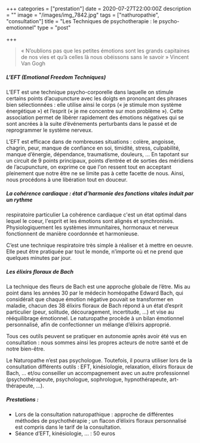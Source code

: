 +++
categories = ["prestation"]
date = 2020-07-27T22:00:00Z
description = ""
image = "/images/img_7842.jpg"
tags = ["nathuropathie", "consultation"]
title = "Les Techniques de psychotherapie : le psycho-emotionnel"
type = "post"

+++
> « N’oublions pas que les petites émotions sont les grands capitaines de nos vies et qu’à celles là nous obéissons sans le savoir » Vincent Van Gogh

##### L’EFT (Emotional Freedom Techniques)

L’EFT est une technique psycho-corporelle dans laquelle on stimule certains points d’acupuncture avec les doigts en prononçant des phrases bien sélectionnées : elle utilise ainsi le corps (« je stimule mon système énergétique ») et l’esprit (« je me concentre sur mon problème »). Cette association permet de libérer rapidement des émotions négatives qui se sont ancrées à la suite d’événements perturbants dans le passé et de reprogrammer le système nerveux.

L’EFT est efficace dans de nombreuses situations : colère, angoisse, chagrin, peur, manque de confiance en soi, timidité, stress, culpabilité, manque d’énergie, dépendance, traumatisme, douleurs, ... En tapotant sur un circuit de 9 points principaux, points d’entrée et de sorties des méridiens de l’acupuncture, on exprime ce que l'on ressent tout en acceptant pleinement que notre être ne se limite pas à cette facette de nous. Ainsi, nous procédons à une libération tout en douceur.

##### La cohérence cardiaque : état d’harmonie des fonctions vitales induit par un rythme

respiratoire particulier La cohérence cardiaque c'est un état optimal dans lequel le coeur, l'esprit et les émotions sont alignés et synchronisés. Physiologiquement les systèmes immunitaires, hormonaux et nerveux fonctionnent de manière coordonnée et harmonieuse.

C’est une technique respiratoire très simple à réaliser et à mettre en oeuvre. Elle peut être pratiquée par tout le monde, n’importe où et ne prend que quelques minutes par jour. 

##### Les élixirs floraux de Bach 

La technique des fleurs de Bach est une approche globale de l’être. Mis au point dans les années 30 par le médecin homéopathe Edward Bach, qui considérait que chaque émotion négative pouvait se transformer en maladie, chacun des 38 élixirs floraux de Bach répond à un état d’esprit particulier (peur, solitude, découragement, incertitude, ...) et vise au rééquilibrage émotionnel. Le naturopathe procède à un bilan émotionnel personnalisé, afin de confectionner un mélange d’élixirs approprié.

Tous ces outils peuvent se pratiquer en autonomie après avoir été vus en consultation : nous sommes ainsi les propres acteurs de notre santé et de notre bien-être. 

Le Naturopathe n’est pas psychologue. Toutefois, il pourra utiliser lors de la consultation différents outils : EFT, kinésiologie, relaxation, élixirs floraux de Bach, ... et/ou conseiller un accompagnement avec un autre professionnel (psychothérapeute, psychologue, sophrologue, hypnothérapeute, art-thérapeute, ...).

##### Prestations :

* Lors de la consultation naturopathique : approche de différentes méthodes de psychothérapie ; un flacon d’élixirs floraux personnalisé est compris dans le tarif de la consultation.
* Séance d’EFT, kinésiologie, ... : 50 euros